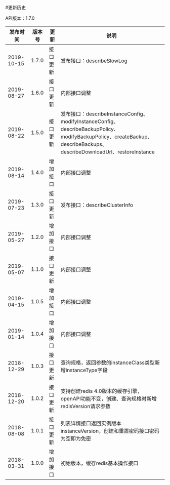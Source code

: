 #更新历史

API版本：1.7.0

| 发布时间   | 版本号 | 更新     | 说明                                                         |
| ---------- | ------ | -------- | ------------------------------------------------------------ |
| 2019-10-15 | 1.7.0  | 接口更新 | 发布接口：describeSlowLog     |
| 2019-08-27 | 1.6.0  | 接口更新 | 内部接口调整     |
| 2019-08-22 | 1.5.0  | 接口更新 | 发布接口：describeInstanceConfig、modifyInstanceConfig、describeBackupPolicy、modifyBackupPolicy、createBackup、describeBackups、describeDownloadUrl、restoreInstance    |
| 2019-08-14 | 1.4.0  | 增加接口 | 内部接口调整     |
| 2019-07-23 | 1.3.0  | 接口更新 | 发布接口：describeClusterInfo     |
| 2019-05-27 | 1.2.0  | 增加接口 | 内部接口调整     |
| 2019-05-07 | 1.1.0  | 接口更新 | 内部接口调整     |
| 2019-04-15 | 1.0.5  | 增加接口 | 内部接口调整     |
| 2019-01-14 | 1.0.4  | 增加接口 | 内部接口调整     |
| 2018-12-29 | 1.0.3  | 接口更新 | 查询规格，返回参数的instanceClass类型新增instanceType字段     |
| 2018-12-20 | 1.0.2  | 接口更新 | 支持创建redis 4.0版本的缓存引擎，openAPI功能不变，创建、查询规格时新增redisVersion请求参数     |
| 2018-08-08 | 1.0.1  | 接口更新 | 列表详情接口返回实例版本instanceVersion，创建和重置密码接口密码为空即为免密 |
| 2018-03-31 | 1.0.0  | 增加接口 | 初始版本，缓存redis基本操作接口                              |
